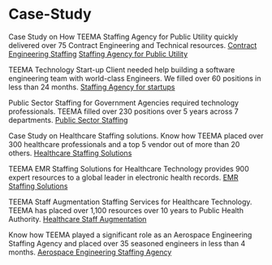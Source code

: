 # Case-Study
Case Study on How TEEMA Staffing Agency for Public Utility quickly delivered over 75 Contract Engineering and Technical resources.
<a href="https://teemagroup.com/engineering-utilities/">Contract Engineering Staffing</a>
<a href="https://teemagroup.com/engineering-utilities/">Staffing Agency for Public Utility</a>

TEEMA Technology Start-up Client needed help building a software engineering team with world-class Engineers. We filled over 60 positions in less than 24 months.
<a href="https://teemagroup.com/engineering-utilities/">Staffing Agency for startups</a>

Public Sector Staffing for Government Agencies required technology professionals. TEEMA filled over 230 positions over 5 years across 7 departments. 
<a href="https://teemagroup.com/technology-public-sector/">Public Sector Staffing</a>

Case Study on Healthcare Staffing solutions. Know how TEEMA placed over 300 healthcare professionals and a top 5 vendor out of more than 20 others.
<a href="https://teemagroup.com/healthcare-practitioners/">Healthcare Staffing Solutions</a>

TEEMA EMR Staffing Solutions for Healthcare Technology provides 900 expert resources to a global leader in electronic health records. 
<a href="https://teemagroup.com/healthcare-technology-emr/">EMR Staffing Solutions</a>

TEEMA Staff Augmentation Staffing Services for Healthcare Technology. TEEMA has placed over 1,100 resources over 10 years to Public Health Authority.
<a href="https://teemagroup.com/healthcare-technology-ha/">Healthcare Staff Augmentation</a>

Know how TEEMA played a significant role as an Aerospace Engineering Staffing Agency and placed over 35 seasoned engineers in less than 4 months.
<a href="https://teemagroup.com/healthcare-technology-ha/">Aerospace Engineering Staffing Agency</a>
